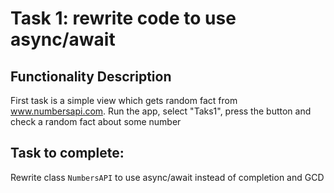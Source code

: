 #  Task 1: rewrite code to use async/await

## Functionality Description
First task is a simple view which gets random fact from www.numbersapi.com. 
Run the app, select "Taks1", press the button and check a random fact about some number

## Task to complete:
Rewrite class `NumbersAPI` to use async/await instead of completion and GCD

